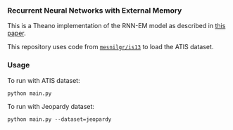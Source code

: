 ### Recurrent Neural Networks with External Memory

This is a Theano implementation of the RNN-EM model as described in [this paper](http://research.microsoft.com/pubs/246720/rnn_em.pdf).

This repository uses code from [`mesnilgr/is13`](https://github.com/mesnilgr/is13) to load the ATIS dataset.

### Usage
To run with ATIS dataset:
```
python main.py
```
To run with Jeopardy dataset:
```
python main.py --dataset=jeopardy
```
